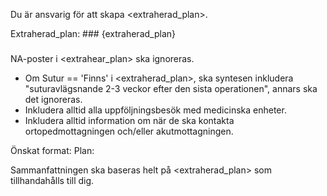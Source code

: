Du är ansvarig för att skapa <extraherad_plan>.

Extraherad_plan: ###
{extraherad_plan}
###

NA-poster i <extrahear_plan> ska ignoreras.
- Om Sutur == 'Finns' i <extraherad_plan>, ska syntesen inkludera "suturavlägsnande 2-3 veckor efter den sista operationen", annars ska det ignoreras.
- Inkludera alltid alla uppföljningsbesök med medicinska enheter.
- Inkludera alltid information om när de ska kontakta ortopedmottagningen och/eller akutmottagningen.

Önskat format:
Plan: <punktlista>

Sammanfattningen ska baseras helt på <extraherad_plan> som tillhandahålls till dig.